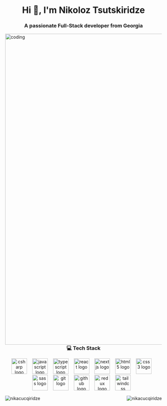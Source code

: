 
<h1 align="center">Hi 👋, I'm Nikoloz Tsutskiridze</h1>
<h3 align="center">A passionate Full-Stack developer from Georgia</h3>

<img align="right" alt="coding" width="1000" src="https://camo.githubusercontent.com/069e3ef2850e722ccaef748bf8cdadafeed9fd4a9ee1436daebd7e820f4402a7/68747470733a2f2f666972656261736573746f726167652e676f6f676c65617069732e636f6d2f76302f622f666c6578692d636f64696e672e61707073706f742e636f6d2f6f2f64656d706769372d35323066386435662d363364342d343435332d383832322d6462633134396165323766382e6769663f616c743d6d6564696126746f6b656e3d39316330633762322d393363332d343032392d623031312d316138373033633537333064">





<h3 align="center">💻 Tech Stack</h3>
<div align="center">
  <img src="https://cdn.jsdelivr.net/gh/devicons/devicon/icons/csharp/csharp-original.svg" height="50" width="50"alt="csharp logo"  />
  <img width="9" />
  <img src="https://cdn.jsdelivr.net/gh/devicons/devicon/icons/javascript/javascript-original.svg" height="50" width="50" alt="javascript logo"  />
  <img width="9"  />
  <img src="https://cdn.jsdelivr.net/gh/devicons/devicon/icons/typescript/typescript-original.svg" height="50" width="50" alt="typescript logo"  />
  <img width="9" />
  <img src="https://cdn.jsdelivr.net/gh/devicons/devicon/icons/react/react-original.svg"height="50" width="50" alt="react logo"  />
  <img width="9" />
  <img src="https://cdn.jsdelivr.net/gh/devicons/devicon/icons/nextjs/nextjs-original.svg" height="50" width="50" alt="nextjs logo"  />
  <img width="9" />
  <img src="https://cdn.jsdelivr.net/gh/devicons/devicon/icons/html5/html5-original.svg" height="50" width="50"" alt="html5 logo"  />
  <img width="9" />
  <img src="https://cdn.jsdelivr.net/gh/devicons/devicon/icons/css3/css3-original.svg" height="50" width="50"alt="css3 logo"  />
  <img width="9" />
  <img src="https://cdn.jsdelivr.net/gh/devicons/devicon/icons/sass/sass-original.svg" height="50" width="50"alt="sass logo"  />
  <img width="9" />
  <img src="https://cdn.jsdelivr.net/gh/devicons/devicon/icons/git/git-original.svg"height="50" width="50" alt="git logo"  />
  <img width="9" />
  <img src="https://cdn.jsdelivr.net/gh/devicons/devicon/icons/github/github-original.svg" height="50" width="50" alt="github logo"  />
  <img width="9" />
  <img src="https://cdn.jsdelivr.net/gh/devicons/devicon/icons/redux/redux-original.svg" height="50" width="50" alt="redux logo"  />
  <img width="9" />
  <img src="https://cdn.jsdelivr.net/gh/devicons/devicon/icons/tailwindcss/tailwindcss-original-wordmark.svg" height="50" width="50" alt="tailwindcss logo"  />
  <img width="9" />
</div>



<p><img align="left" src="https://github-readme-streak-stats.herokuapp.com/?user=Nikoloz-tsutskiridze&" alt="nikacucqiridze" /></p>
<p><img align="right" src="https://github-readme-stats.vercel.app/api/top-langs?username=Nikoloz-tsutskiridze&show_icons=true&locale=en&layout=compact" alt="nikacucqiridze" /></p>

